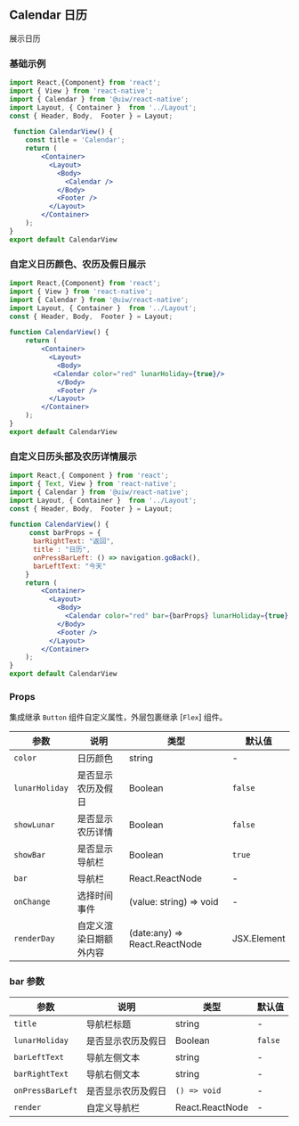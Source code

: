 Calendar 日历 
---

展示日历

### 基础示例

```jsx  mdx:preview
import React,{Component} from 'react';
import { View } from 'react-native';
import { Calendar } from '@uiw/react-native';
import Layout, { Container }  from '../Layout';
const { Header, Body,  Footer } = Layout;

 function CalendarView() {
    const title = 'Calendar';
    return (
        <Container>
          <Layout>
            <Body>
              <Calendar />
            </Body>
            <Footer />
          </Layout>
        </Container>
    );
}
export default CalendarView
```

### 自定义日历颜色、农历及假日展示

```jsx  mdx:preview
import React,{Component} from 'react';
import { View } from 'react-native';
import { Calendar } from '@uiw/react-native';
import Layout, { Container }  from '../Layout';
const { Header, Body,  Footer } = Layout;

function CalendarView() {
    return (
        <Container>
          <Layout>
            <Body>
           <Calendar color="red" lunarHoliday={true}/>
            </Body>
            <Footer />
          </Layout>
        </Container>
    );
}
export default CalendarView

```

### 自定义日历头部及农历详情展示

```jsx  mdx:preview
import React,{ Component } from 'react';
import { Text, View } from 'react-native';
import { Calendar } from '@uiw/react-native';
import Layout, { Container }  from '../Layout';
const { Header, Body,  Footer } = Layout;

function CalendarView() {
     const barProps = {
      barRightText: "返回",
      title : "日历",
      onPressBarLeft: () => navigation.goBack(), 
      barLeftText: "今天" 
    }
    return (
        <Container>
          <Layout>
            <Body>
              <Calendar color="red" bar={barProps} lunarHoliday={true} showLunar={true}/>
            </Body>
            <Footer />
          </Layout>
        </Container>
    );
}
export default CalendarView
```

### Props

集成继承 `Button` 组件自定义属性，外层包裹继承 [`Flex`] 组件。

| 参数 | 说明 | 类型 | 默认值 |
|------|------|-----|------|
| `color` | 日历颜色 | string | - |
| `lunarHoliday` | 是否显示农历及假日 | Boolean | `false` |
| `showLunar` | 是否显示农历详情 | Boolean | `false` |
| `showBar` | 是否显示导航栏 | Boolean | `true` |
| `bar` | 导航栏 | React.ReactNode | - |
| `onChange` | 选择时间事件 |  (value: string) => void | - |
| `renderDay` | 自定义渲染日期额外内容 | (date:any) => React.ReactNode | JSX.Element | - |


### bar 参数
| 参数 | 说明 | 类型 | 默认值 |
|------|------|-----|------|
| `title` | 导航栏标题 | string | - |
| `lunarHoliday` | 是否显示农历及假日 | Boolean | `false` |
| `barLeftText` | 导航左侧文本 | string | - |
| `barRightText` | 导航右侧文本 | string | - |
| `onPressBarLeft` | 是否显示农历及假日 | `() => void` | - |
| `render` | 自定义导航栏 | React.ReactNode | - |